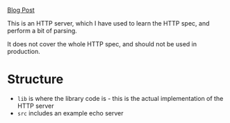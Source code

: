 [Blog Post](https://jacobhorton.dev/posts/2025/http-from-scratch/)

This is an HTTP server, which I have used to learn the HTTP spec, and perform a bit of parsing.

It does not cover the whole HTTP spec, and should not be used in production.

# Structure

- `lib` is where the library code is - this is the actual implementation of the HTTP server
- `src` includes an example echo server
